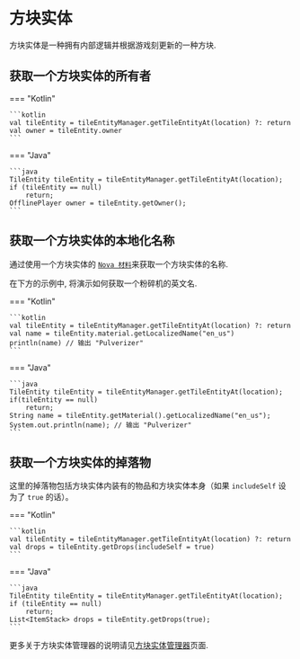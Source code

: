 # 方块实体

方块实体是一种拥有内部逻辑并根据游戏刻更新的一种方块.

## 获取一个方块实体的所有者

=== "Kotlin"

    ```kotlin
    val tileEntity = tileEntityManager.getTileEntityAt(location) ?: return
    val owner = tileEntity.owner
    ```

=== "Java"

    ```java
    TileEntity tileEntity = tileEntityManager.getTileEntityAt(location);
    if (tileEntity == null)
        return;
    OfflinePlayer owner = tileEntity.getOwner();
    ```

##  获取一个方块实体的本地化名称

通过使用一个方块实体的 [``Nova 材料``](../material/index.md)来获取一个方块实体的名称.

在下方的示例中, 将演示如何获取一个粉碎机的英文名.

=== "Kotlin"

    ```kotlin
    val tileEntity = tileEntityManager.getTileEntityAt(location) ?: return
    val name = tileEntity.material.getLocalizedName("en_us")
    println(name) // 输出 "Pulverizer"
    ```

=== "Java"

    ```java
    TileEntity tileEntity = tileEntityManager.getTileEntityAt(location);
    if(tileEntity == null)
        return;
    String name = tileEntity.getMaterial().getLocalizedName("en_us");
    System.out.println(name); // 输出 "Pulverizer"
    ```

## 获取一个方块实体的掉落物

这里的掉落物包括方块实体内装有的物品和方块实体本身（如果 ``includeSelf`` 设为了 ``true`` 的话）。

=== "Kotlin"

    ```kotlin
    val tileEntity = tileEntityManager.getTileEntityAt(location) ?: return
    val drops = tileEntity.getDrops(includeSelf = true)
    ```

=== "Java"

    ```java
    TileEntity tileEntity = tileEntityManager.getTileEntityAt(location);
    if (tileEntity == null)
        return;
    List<ItemStack> drops = tileEntity.getDrops(true);
    ```

更多关于方块实体管理器的说明请见[方块实体管理器](../tileentity/tileentitymanager.md)页面.